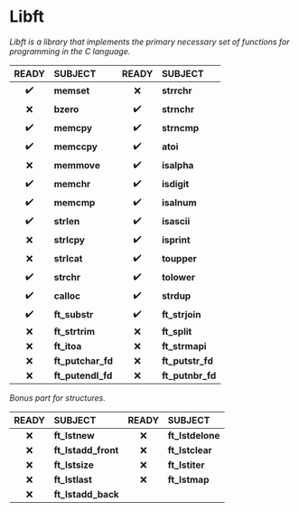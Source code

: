 # **Libft**

*Libft is a library that implements the primary necessary set of functions for programming in the C language.*


| READY | SUBJECT | READY | SUBJECT |
|:-----:|:--------|:-----:|:--------|
| ✔️ | **memset** | ❌ | **strrchr**
| ❌ | **bzero** | ✔️ | **strnchr**
| ✔️ | **memcpy** | ✔️ | **strncmp**
| ✔️ | **memccpy** | ✔️ | **atoi**
| ❌ | **memmove** | ✔️ | **isalpha**
| ✔️ | **memchr** | ✔️ | **isdigit**
| ✔️ | **memcmp** | ✔️ | **isalnum**
| ✔️ | **strlen** | ✔️ | **isascii**
| ❌ | **strlcpy** | ✔️ | **isprint**
| ❌ | **strlcat** | ✔️ | **toupper**
| ✔️ | **strchr** | ✔️ | **tolower**
| ✔️ | **calloc** | ✔️ | **strdup**
| ✔️ | **ft_substr** | ✔️ | **ft_strjoin**
| ❌ | **ft_strtrim** | ❌ | **ft_split**
| ❌ | **ft_itoa** | ❌ | **ft_strmapi**
| ❌ | **ft_putchar_fd** | ❌ | **ft_putstr_fd**
| ❌ | **ft_putendl_fd** | ❌ | **ft_putnbr_fd**

*Bonus part for structures.*

| READY | SUBJECT | READY | SUBJECT |
|:-----:|:--------|:-----:|:--------|
| ❌ | **ft_lstnew** | ❌ | **ft_lstdelone**
| ❌ | **ft_lstadd_front** | ❌ | **ft_lstclear**
| ❌ | **ft_lstsize** | ❌ | **ft_lstiter**
| ❌ | **ft_lstlast** | ❌ | **ft_lstmap**
| ❌ | **ft_lstadd_back**
